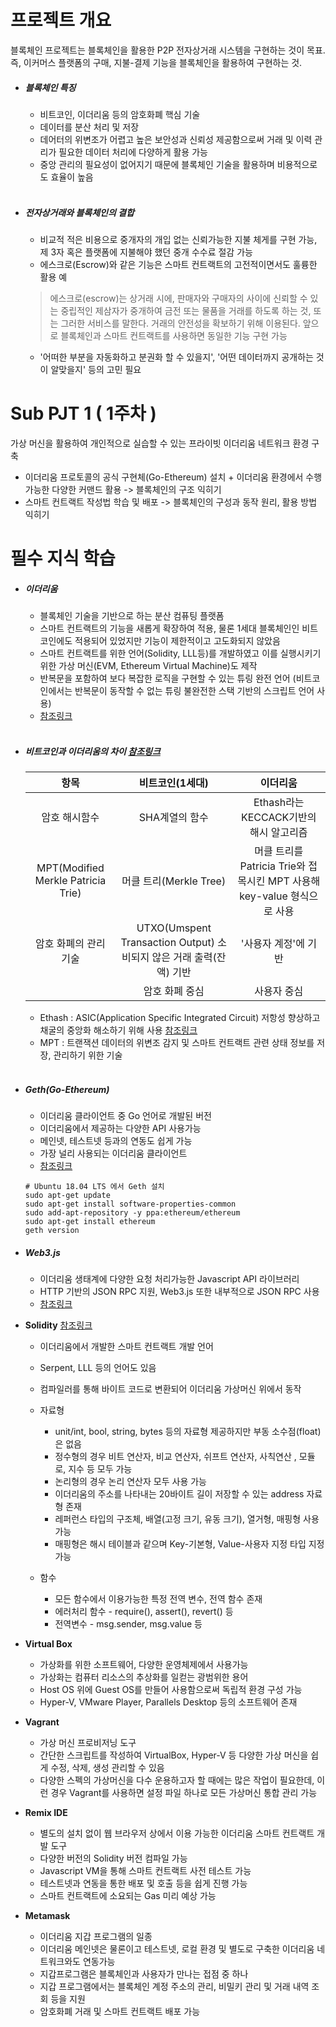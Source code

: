 # 프로젝트 개요
블록체인 프로젝트는 블록체인을 활용한 P2P 전자상거래 시스템을 구현하는 것이 목표. 즉, 이커머스 플랫폼의 구매, 지불-결제 기능을 블록체인을 활용하여 구현하는 것.<br>

- ##### 블록체인 특징
    - 비트코인, 이더리움 등의 암호화폐 핵심 기술
    - 데이터를 분산 처리 및 저장
    - 데어터의 위변조가 어렵고 높은 보안성과 신뢰성 제공함으로써 거래 및 이력 관리가 필요한 데이터 처리에 다양하게 활용 가능
    - 중앙 관리의 필요성이 없어지기 때문에 블록체인 기술을 활용하며 비용적으로도 효율이 높음
    <br>
- ##### 전자상거래와 블록체인의 결합
    - 비교적 적은 비용으로 중개자의 개입 없는 신뢰가능한 지불 체게를 구현 가능, 제 3자 혹은 플랫폼에 지불해야 했던 중개 수수료 절감 가능  
    - 에스크로(Escrow)와 같은 기능은 스마트 컨트랙트의 고전적이면서도 훌륭한 활용 예
    > 에스크로(escrow)는 상거래 시에, 판매자와 구매자의 사이에 신뢰할 수 있는 중립적인 제삼자가 중개하여 금전 또는 물품을 거래를 하도록 하는 것, 또는 그러한 서비스를 말한다. 거래의 안전성을 확보하기 위해 이용된다. 앞으로 블록체인과 스마트 컨트랙트를 사용하면 동일한 기능 구현 가능
    - '어떠한 부분을 자동화하고 분권화 할 수 있을지', '어떤 데이터까지 공개하는 것이 알맞을지' 등의 고민 필요

# Sub PJT 1 ( 1주차 )
가상 머신을 활용하여 개인적으로 실습할 수 있는 프라이빗 이더리움 네트워크 환경 구축
- 이더리움 프로토콜의 공식 구현체(Go-Ethereum) 설치 + 이더리움 환경에서 수행가능한 다양한 커맨드 활용 -> 블록체인의 구조 익히기
- 스마트 컨트랙트 작성법 학습 및 배포 -> 블록체인의 구성과 동작 원리, 활용 방법 익히기
# 필수 지식 학습
- ##### 이더리움
    - 블록체인 기술을 기반으로 하는 분산 컴퓨팅 플랫폼
    - 스마트 컨트랙트의 기능을 새롭게 확장하여 적용, 물론 1세대 블록체인인 비트코인에도 적용되어 있었지만 기능이 제한적이고 고도화되지 않았음
    - 스마트 컨트랙트를 위한 언어(Solidity, LLL등)를 개발하였고 이를 실행시키기 위한 가상 머신(EVM, Ethereum Virtual Machine)도 제작
    - 반복문을 포함하여 보다 복잡한 로직을 구현할 수 있는 튜링 완전 언어 (비트코인에서는 반복문이 동작할 수 없는 튜링 불완전한 스택 기반의 스크립트 언어 사용)
    - [참조링크](https://ethereum.org/en/whitepaper)
    <br>
- ##### 비트코인과 이더리움의 차이 [참조링크](https://blocknomi.com/ethereum-vs-bitcoin)
    | 항목 | 비트코인(1세대) | 이더리움 |
    |:--------:|:--------:|:--------:|
    | 암호 해시함수 | SHA계열의 함수 | Ethash라는 KECCACK기반의 해시 알고리즘 |
    | MPT(Modified Merkle Patricia Trie) | 머클 트리(Merkle Tree) | 머클 트리를 Patricia Trie와 접목시킨 MPT 사용해 key-value 형식으로 사용 |
    | 암호 화폐의 관리 기술 | UTXO(Umspent Transaction Output) 소비되지 않은 거래 출력(잔액) 기반 | '사용자 계정'에 기반 |
    ||암호 화폐 중심|사용자 중심|
    - Ethash : ASIC(Application Specific Integrated Circuit) 저항성 향상하고 채굴의 중앙화 해소하기 위해 사용 [참조링크](https://eth.wiki/en/concepts/ethash/ethash)
    - MPT : 트랜잭션 데이터의 위변조 감지 및 스마트 컨트랙트 관련 상태 정보를 저장, 관리하기 위한 기술
    <br>
- ##### Geth(Go-Ethereum)
    - 이더리움 클라이언트 중 Go 언어로 개발된 버전
    - 이더리움에서 제공하는 다양한 API 사용가능
    - 메인넷, 테스트넷 등과의 연동도 쉽게 가능
    - 가장 널리 사용되는 이더리움 클라이언트
    - [참조링크](https://github.com/ethereum/go-ethereum)
    ```shell
    # Ubuntu 18.04 LTS 에서 Geth 설치
    sudo apt-get update
    sudo apt-get install software-properties-common
    sudo add-apt-repository -y ppa:ethereum/ethereum
    sudo apt-get install ethereum
    geth version
    ```
- ##### Web3.js
    - 이더리움 생태계에 다양한 요청 처리가능한 Javascript API 라이브러리
    - HTTP 기반의 JSON RPC 지원, Web3.js 또한 내부적으로 JSON RPC 사용
    - [참조링크](https://web3js.readthedocs.io/en/v1.2.0)
- **Solidity** [참조링크](https://solidity.readthedocs.io/en/v0.5.12)
    - 이더리움에서 개발한 스마트 컨트랙트 개발 언어
    - Serpent, LLL 등의 언어도 있음
    - 컴파일러를 통해 바이트 코드로 변환되어 이더리움 가상머신 위에서 동작

    - 자료형
        - unit/int, bool, string, bytes 등의 자료형 제공하지만 부동 소수점(float)은 없음
        - 정수형의 경우 비트 연산자, 비교 연산자, 쉬프트 연산자, 사칙연산 , 모듈로, 지수 등 모두 가능
        - 논리형의 경우 논리 연산자 모두 사용 가능
        - 이더리움의 주소를 나타내는 20바이트 길이 저장할 수 있는 address 자료형 존재
        - 레퍼런스 타입의 구조체, 배열(고정 크기, 유동 크기), 열거형, 매핑형 사용가능
        - 매핑형은 해시 테이블과 같으며 Key-기본형, Value-사용자 지정 타입 지정 가능
    - 함수
        - 모든 함수에서 이용가능한 특정 전역 변수, 전역 함수 존재
        - 에러처리 함수 - require(), assert(), revert() 등
        - 전역변수 - msg.sender, msg.value 등

- **Virtual Box**
    - 가상화를 위한 소프트웨어, 다양한 운영체제에서 사용가능
    - 가상화는 컴퓨터 리소스의 추상화를 일컫는 광범위한 용어
    - Host OS 위에 Guest OS를 만들어 사용함으로써 독립적 환경 구성 가능
    - Hyper-V, VMware Player, Parallels Desktop 등의 소프트웨어 존재

- **Vagrant**
    - 가상 머신 프로비저닝 도구
    - 간단한 스크립트를 작성하여 VirtualBox, Hyper-V 등 다양한 가상 머신을 쉽게 수정, 삭제, 생성 관리할 수 있음
    - 다양한 스펙의 가상머신을 다수 운용하고자 할 때에는 많은 작업이 필요한데, 이런 경우 Vagrant를 사용하면 설정 파일 하나로 모든 가상머신 통합 관리 가능
- **Remix IDE**
    - 별도의 설치 없이 웹 브라우저 상에서 이용 가능한 이더리움 스마트 컨트랙트 개발 도구
    - 다양한 버전의 Solidity 버전 컴파일 가능
    - Javascript VM을 통해 스마트 컨트랙트 사전 테스트 가능
    - 테스트넷과 연동을 통한 배포 및 호출 등을 쉽게 진행 가능
    - 스마트 컨트랙트에 소요되는 Gas 미리 예상 가능
- **Metamask**
    - 이더리움 지갑 프로그램의 일종
    - 이더리움 메인넷은 물론이고 테스트넷, 로컬 환경 및 별도로 구축한 이더리움 네트워크와도 연동가능
    - 지갑프로그램은 블록체인과 사용자가 만나는 접점 중 하나
    - 지갑 프로그램에서는 블록체인 계정 주소의 관리, 비밀키 관리 및 거래 내역 조회 등을 지원
    - 암호화폐 거래 및 스마트 컨트랙트 배포 가능
